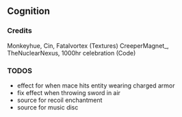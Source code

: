 ## Cognition
### Credits 
Monkeyhue, Cin, Fatalvortex (Textures)
CreeperMagnet_, TheNuclearNexus, 1000hr celebration (Code)

### TODOS
- effect for when mace hits entity wearing charged armor
- fix effect when throwing sword in air 
- source for recoil enchantment
- source for music disc